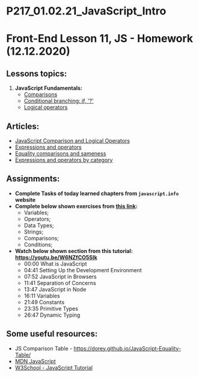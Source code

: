 # P217_01.02.21_JavaScript_Intro

# Front-End Lesson 11, JS - Homework (12.12.2020)

## Lessons topics:

1. **JavaScript Fundamentals:**
   - [Comparisons](https://javascript.info/comparison)
   - [Conditional branching: if, '?'](https://javascript.info/ifelse)
   - [Logical operators](https://javascript.info/logical-operators)

## Articles:

- [JavaScript Comparison and Logical Operators](https://www.w3schools.com/js/js_comparisons.asp)
- [Expressions and operators](https://developer.mozilla.org/en-US/docs/Web/JavaScript/Guide/Expressions_and_Operators)
- [Equality comparisons and sameness](https://developer.mozilla.org/en-US/docs/Web/JavaScript/Equality_comparisons_and_sameness)
- [Expressions and operators by category](https://developer.mozilla.org/en-US/docs/Web/JavaScript/Reference/Operators)

## Assignments:

- **Complete Tasks of today learned chapters from `javascript.info` website**
- **Complete below shown exercises from [this link](https://www.w3schools.com/js/exercise_js.asp?filename=exercise_js_variables1):**
    - Variables;
    - Operators;
    - Data Types; 
    - Strings;
    - Comparisons;
    - Conditions;
- **Watch below shown section from this tutorial: https://youtu.be/W6NZfCO5SIk**
  - 00:00 What is JavaScript
  - 04:41 Setting Up the Development Environment 
  - 07:52 JavaScript in Browsers
  - 11:41 Separation of Concerns
  - 13:47 JavaScript in Node
  - 16:11 Variables
  - 21:49 Constants
  - 23:35 Primitive Types 
  - 26:47 Dynamic Typing 

## Some useful resources:

- JS Comparison Table - https://dorey.github.io/JavaScript-Equality-Table/
- [MDN JavaScript](https://developer.mozilla.org/en-US/docs/Web/JavaScript)
- [W3School - JavaScript Tutorial](https://www.w3schools.com/js/default.asp)
